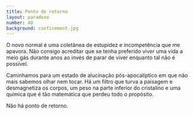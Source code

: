 ```yaml
---
title: Ponto de retorno
layout: paradoxo
number: 48
background: confinement.jpg
---
```


O novo normal é uma coletânea de estupidez e incompetência que me apavora. Não consigo acreditar que se tenha preferido viver uma vida a meio gás durante anos ao invés de parar de viver enquanto tal não é possível.

Caminhamos para um estado de alucinação pós-apocalíptico em que não mais sabemos olhar nem tocar. Há um filtro que turva a paisagem e desmagnetiza os corpos, um peso na parte inferior do cristalino e uma química que é tão matemática que perdeu todo o propósito.

Não há ponto de retorno.
